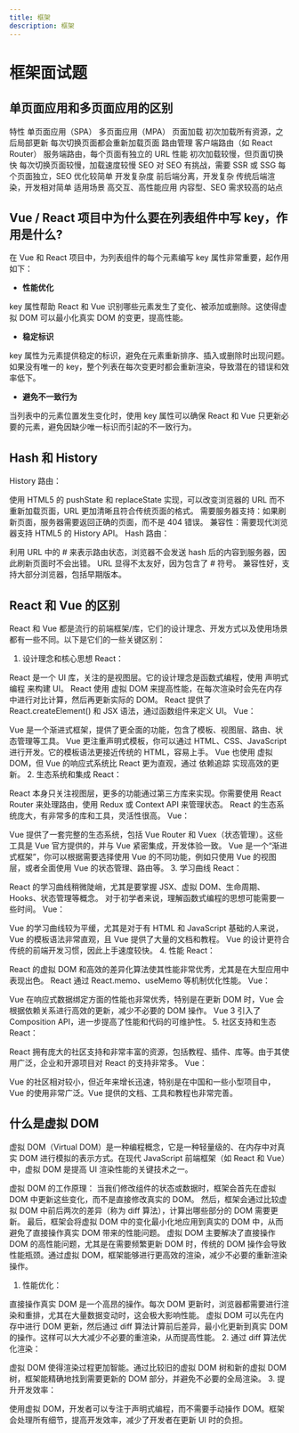 ```yaml
---
title: 框架
description: 框架
---
```


# 框架面试题

## 单页面应用和多页面应用的区别

特性 单页面应用（SPA） 多页面应用（MPA）
页面加载 初次加载所有资源，之后局部更新 每次切换页面都会重新加载页面
路由管理 客户端路由（如 React Router） 服务端路由，每个页面有独立的 URL
性能 初次加载较慢，但页面切换快 每次切换页面较慢，加载速度较慢
SEO 对 SEO 有挑战，需要 SSR 或 SSG 每个页面独立，SEO 优化较简单
开发复杂度 前后端分离，开发复杂 传统后端渲染，开发相对简单
适用场景 高交互、高性能应用 内容型、SEO 需求较高的站点

## Vue / React 项目中为什么要在列表组件中写 key，作用是什么?

在 Vue 和 React 项目中，为列表组件的每个元素编写 key 属性非常重要，起作用如下：

* **性能优化**

key 属性帮助 React 和 Vue 识别哪些元素发生了变化、被添加或删除。这使得虚拟 DOM 可以最小化真实 DOM 的变更，提高性能。

* **稳定标识**

key 属性为元素提供稳定的标识，避免在元素重新排序、插入或删除时出现问题。如果没有唯一的 key，整个列表在每次变更时都会重新渲染，导致潜在的错误和效率低下。

* **避免不一致行为**

当列表中的元素位置发生变化时，使用 key 属性可以确保 React 和 Vue 只更新必要的元素，避免因缺少唯一标识而引起的不一致行为。

## Hash 和 History

History 路由：

使用 HTML5 的 pushState 和 replaceState 实现，可以改变浏览器的 URL 而不重新加载页面，URL 更加清晰且符合传统页面的格式。
需要服务器支持：如果刷新页面，服务器需要返回正确的页面，而不是 404 错误。
兼容性：需要现代浏览器支持 HTML5 的 History API。
Hash 路由：

利用 URL 中的 # 来表示路由状态，浏览器不会发送 hash 后的内容到服务器，因此刷新页面时不会出错。
URL 显得不太友好，因为包含了 # 符号。
兼容性好，支持大部分浏览器，包括早期版本。

## React 和 Vue 的区别

React 和 Vue 都是流行的前端框架/库，它们的设计理念、开发方式以及使用场景都有一些不同。以下是它们的一些关键区别：

1. 设计理念和核心思想
React：

React 是一个 UI 库，关注的是视图层。它的设计理念是函数式编程，使用 声明式编程 来构建 UI。
React 使用 虚拟 DOM 来提高性能，在每次渲染时会先在内存中进行对比计算，然后再更新实际的 DOM。
React 提供了 React.createElement() 和 JSX 语法，通过函数组件来定义 UI。
Vue：

Vue 是一个渐进式框架，提供了更全面的功能，包含了模板、视图层、路由、状态管理等工具。
Vue 更注重声明式模板，你可以通过 HTML、CSS、JavaScript 进行开发。它的模板语法更接近传统的 HTML，容易上手。
Vue 也使用 虚拟 DOM，但 Vue 的响应式系统比 React 更为直观，通过 依赖追踪 实现高效的更新。
2. 生态系统和集成
React：

React 本身只关注视图层，更多的功能通过第三方库来实现。你需要使用 React Router 来处理路由，使用 Redux 或 Context API 来管理状态。
React 的生态系统庞大，有非常多的库和工具，灵活性很高。
Vue：

Vue 提供了一套完整的生态系统，包括 Vue Router 和 Vuex（状态管理）。这些工具是 Vue 官方提供的，并与 Vue 紧密集成，开发体验一致。
Vue 是一个“渐进式框架”，你可以根据需要选择使用 Vue 的不同功能，例如只使用 Vue 的视图层，或者全面使用 Vue 的状态管理、路由等。
3. 学习曲线
React：

React 的学习曲线稍微陡峭，尤其是要掌握 JSX、虚拟 DOM、生命周期、Hooks、状态管理等概念。
对于初学者来说，理解函数式编程的思想可能需要一些时间。
Vue：

Vue 的学习曲线较为平缓，尤其是对于有 HTML 和 JavaScript 基础的人来说，Vue 的模板语法非常直观，且 Vue 提供了大量的文档和教程。
Vue 的设计更符合传统的前端开发习惯，因此上手速度较快。
4. 性能
React：

React 的虚拟 DOM 和高效的差异化算法使其性能非常优秀，尤其是在大型应用中表现出色。
React 通过 React.memo、useMemo 等机制优化性能。
Vue：

Vue 在响应式数据绑定方面的性能也非常优秀，特别是在更新 DOM 时，Vue 会根据依赖关系进行高效的更新，减少不必要的 DOM 操作。
Vue 3 引入了 Composition API，进一步提高了性能和代码的可维护性。
5. 社区支持和生态
React：

React 拥有庞大的社区支持和非常丰富的资源，包括教程、插件、库等。由于其使用广泛，企业和开源项目对 React 的支持非常多。
Vue：

Vue 的社区相对较小，但近年来增长迅速，特别是在中国和一些小型项目中，Vue 的使用非常广泛。Vue 提供的文档、工具和教程也非常完善。

## 什么是虚拟 DOM

虚拟 DOM（Virtual DOM）是一种编程概念，它是一种轻量级的、在内存中对真实 DOM 进行模拟的表示方式。在现代 JavaScript 前端框架（如 React 和 Vue）中，虚拟 DOM 是提高 UI 渲染性能的关键技术之一。

虚拟 DOM 的工作原理：
当我们修改组件的状态或数据时，框架会首先在虚拟 DOM 中更新这些变化，而不是直接修改真实的 DOM。
然后，框架会通过比较虚拟 DOM 中前后两次的差异（称为 diff 算法），计算出哪些部分的 DOM 需要更新。
最后，框架会将虚拟 DOM 中的变化最小化地应用到真实的 DOM 中，从而避免了直接操作真实 DOM 带来的性能问题。
虚拟 DOM 主要解决了直接操作 DOM 的高性能问题，尤其是在需要频繁更新 DOM 时，传统的 DOM 操作会导致性能瓶颈。通过虚拟 DOM，框架能够进行更高效的渲染，减少不必要的重新渲染操作。

1. 性能优化：

直接操作真实 DOM 是一个高昂的操作。每次 DOM 更新时，浏览器都需要进行渲染和重排，尤其在大量数据变动时，这会极大影响性能。
虚拟 DOM 可以先在内存中进行 DOM 更新，然后通过 diff 算法计算前后差异，最小化更新到真实 DOM 的操作。这样可以大大减少不必要的重渲染，从而提高性能。
2. 通过 diff 算法优化渲染：

虚拟 DOM 使得渲染过程更加智能。通过比较旧的虚拟 DOM 树和新的虚拟 DOM 树，框架能精确地找到需要更新的 DOM 部分，并避免不必要的全局渲染。
3. 提升开发效率：

使用虚拟 DOM，开发者可以专注于声明式编程，而不需要手动操作 DOM。框架会处理所有细节，提高开发效率，减少了开发者在更新 UI 时的负担。
